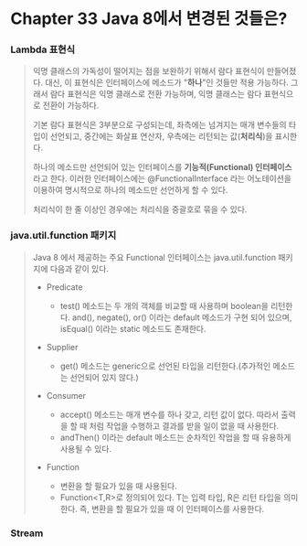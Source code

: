 # Chapter 33 Java 8에서 변경된 것들은?

### Lambda 표현식
> 익명 클래스의 가독성이 떨어지는 점을 보완하기 위해서 람다 표현식이 만들어졌다.
> 대신, 이 표현식은 인터페이스에 메소드가 "**하나**"인 것들만 적용 가능하다.
> 그래서 람다 표현식은 익명 클래스로 전환 가능하며, 익명 클래스는 람다 표현식으로 전환이 가능하다.
> 
> 기본 람다 표현식은 3부분으로 구성되는데, 좌측에는 넘겨지는 매개 변수들의 타입이 선언되고, 중간에는 화살표 연산자, 우측에는 리턴되는 값(**처리식**)을 표시한다.
> 
> 하나의 메소드만 선언되어 있는 인터페이스를 **기능적(Functional) 인터페이스**라고 한다.
> 이러한 인터페이스에는 @FunctionalInterface 라는 어노테이션을 이용하여 명시적으로 하나의 메소드만 선언하게 할 수 있다.
> 
> 처리식이 한 줄 이상인 경우에는 처리식을 중괄호로 묶을 수 있다.

### java.util.function 패키지
> Java 8 에서 제공하는 주요 Functional 인터페이스는 java.util.function 패키지에 다음과 같이 있다.
> - Predicate
>   - test() 메소드는 두 개의 객체를 비교할 때 사용하며 boolean을 리턴한다. and(), negate(), or() 
이라는 default 메소드가 구현 되어 있으며, isEqual() 이라는 static 메소드도 존재한다.
> 
> - Supplier
>   - get() 메소드는 generic으로 선언된 타입을 리턴한다.(추가적인 메소드는 선언되어 있지 않다.)
> - Consumer
>   - accept() 메소드는 매개 변수를 하나 갖고, 리턴 값이 없다. 따라서 출력을 할 때 처럼 작업을 수행하고 결과를 받을 일이 없을 때 사용한다.
>   - andThen() 이라는 default 메소드는 순차적인 작업을 할 때 유용하게 사용될 수 있다.
> - Function
>   - 변환을 할 필요가 있을 때 사용된다.
>   - Function<T,R>로 정의되어 있다. T는 입력 타입, R은 리턴 타입을 의미한다. 즉, 변환을 할 필요가 있을 때 이 인터페이스를 사용한다.

### Stream
>